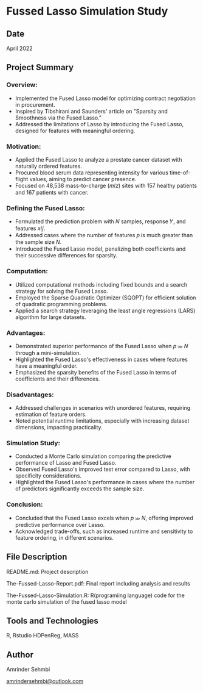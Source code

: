 # Fussed Lasso Simulation Study

## Date

April 2022

## Project Summary

### Overview:

- Implemented the Fused Lasso model for optimizing contract negotiation in procurement.
- Inspired by Tibshirani and Saunders' article on "Sparsity and Smoothness via the Fused Lasso."
- Addressed the limitations of Lasso by introducing the Fused Lasso, designed for features with meaningful ordering.

### Motivation:

- Applied the Fused Lasso to analyze a prostate cancer dataset with naturally ordered features.
- Procured blood serum data representing intensity for various time-of-flight values, aiming to predict cancer presence.
- Focused on 48,538 mass-to-charge (𝑚/𝑧) sites with 157 healthy patients and 167 patients with cancer.

### Defining the Fused Lasso:

- Formulated the prediction problem with 𝑁 samples, response 𝑌, and features 𝑥𝑖𝑗.
- Addressed cases where the number of features 𝑝 is much greater than the sample size 𝑁.
- Introduced the Fused Lasso model, penalizing both coefficients and their successive differences for sparsity.

### Computation:

- Utilized computational methods including fixed bounds and a search strategy for solving the Fused Lasso.
- Employed the Sparse Quadratic Optimizer (SQOPT) for efficient solution of quadratic programming problems.
- Applied a search strategy leveraging the least angle regressions (LARS) algorithm for large datasets.

### Advantages:

- Demonstrated superior performance of the Fused Lasso when 𝑝 ≫ 𝑁 through a mini-simulation.
- Highlighted the Fused Lasso's effectiveness in cases where features have a meaningful order.
- Emphasized the sparsity benefits of the Fused Lasso in terms of coefficients and their differences.

### Disadvantages:

- Addressed challenges in scenarios with unordered features, requiring estimation of feature orders.
- Noted potential runtime limitations, especially with increasing dataset dimensions, impacting practicality.

### Simulation Study:

- Conducted a Monte Carlo simulation comparing the predictive performance of Lasso and Fused Lasso.
- Observed Fused Lasso's improved test error compared to Lasso, with specificity considerations.
- Highlighted the Fused Lasso's performance in cases where the number of predictors significantly exceeds the sample size.

### Conclusion:

- Concluded that the Fused Lasso excels when 𝑝 ≫ 𝑁, offering improved predictive performance over Lasso.
- Acknowledged trade-offs, such as increased runtime and sensitivity to feature ordering, in different scenarios.

## File Description

README.md: Project description

The-Fussed-Lasso-Report.pdf: Final report including analysis and results

The-Fussed-Lasso-Simulation.R: R(programiing language) code for the monte carlo simulation of the fused lasso model

## Tools and Technologies

R, Rstudio HDPenReg, MASS

## Author

Amrinder Sehmbi

amrindersehmbi@outlook.com
